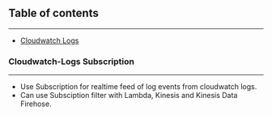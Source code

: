 ## Table of contents
---
  * [Cloudwatch Logs](#Cloudwatch)


### Cloudwatch-Logs Subscription
---
- Use Subscription for realtime feed of log events from cloudwatch logs.
- Can use Subsciption filter with Lambda, Kinesis and Kinesis Data Firehose.
